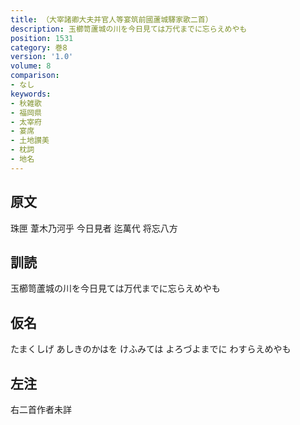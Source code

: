 ```yaml
---
title: （大宰諸卿大夫并官人等宴筑前國蘆城驛家歌二首）
description: 玉櫛笥蘆城の川を今日見ては万代までに忘らえめやも
position: 1531
category: 巻8
version: '1.0'
volume: 8
comparison:
- なし
keywords:
- 秋雑歌
- 福岡県
- 太宰府
- 宴席
- 土地讃美
- 枕詞
- 地名
---
```


## 原文

珠匣 葦木乃河乎 今日見者 迄萬代 将忘八方

## 訓読

玉櫛笥蘆城の川を今日見ては万代までに忘らえめやも

## 仮名

たまくしげ あしきのかはを けふみては よろづよまでに わすらえめやも

## 左注

右二首作者未詳
